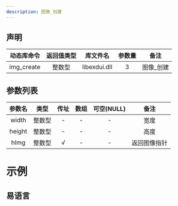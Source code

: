 ```yaml
---
description: 图像_创建
---
```





## 声明

|动态库命令| 返回值类型|库文件名|参数量| 备注|
|:--:|:--:|:--:|:--:|:--:|
| img_create |  整数型 |  libexdui.dll | 3 | 图像_创建 |

## 参数列表

| 参数名 |  类型  | 传址 | 数组 | 可空(NULL) |     备注     |
| :----: | :----: | :--: | :--: | :--------: | :----------: |
| width  | 整数型 |  -   |  -   |     -      |     宽度     |
| height | 整数型 |  -   |  -   |     -      |     高度     |
|  hImg  | 整数型 |  √   |  -   |     -      | 返回图像指针 |


# 示例

## 易语言



